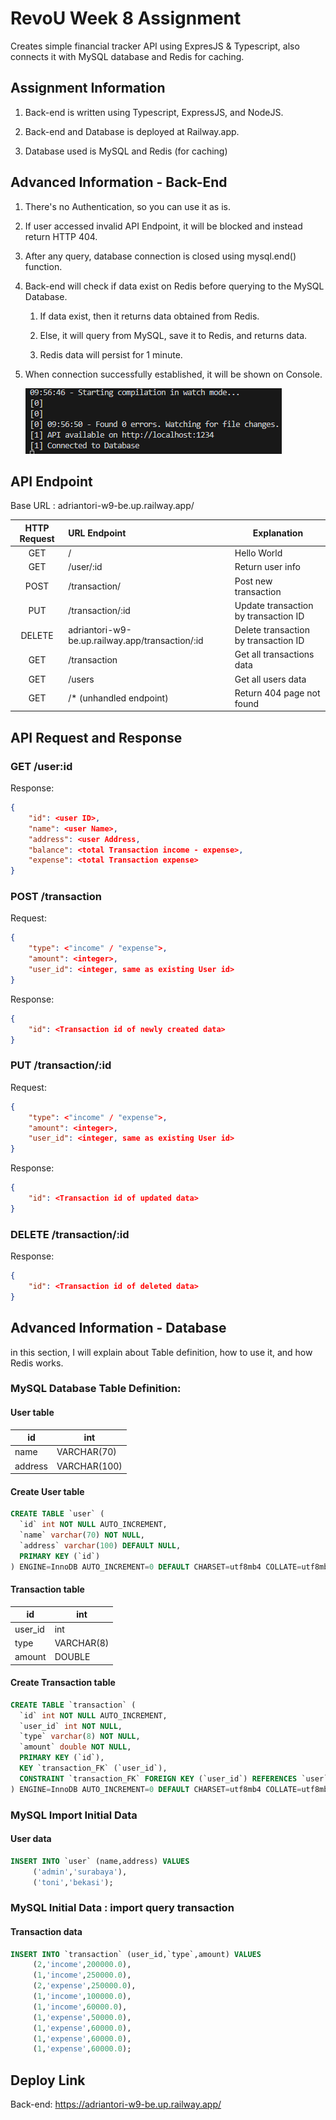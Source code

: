 # RevoU Week 8 Assignment

Creates simple financial tracker API using ExpresJS & Typescript, also connects it with MySQL database and Redis for caching.

## Assignment Information

1. Back-end is written using Typescript, ExpressJS, and NodeJS.

2. Back-end and Database is deployed at Railway.app.

3. Database used is MySQL and Redis (for caching)

## Advanced Information - Back-End

1. There's no Authentication, so you can use it as is.

2. If user accessed invalid API Endpoint, it will be blocked and instead return HTTP 404.

3. After any query, database connection is closed using mysql.end() function.

4. Back-end will check if data exist on Redis before querying to the MySQL Database.
   
   1. If data exist, then it returns data obtained from Redis.
   
   2. Else, it will query from MySQL, save it to Redis, and returns data.
   
   3. Redis data will persist for 1 minute.

5. When connection successfully established, it will be shown on Console.
   
   ![](assets/img/README/2023-08-18-09-57-54-image.png)

## API Endpoint

Base URL : adriantori-w9-be.up.railway.app/

| HTTP Request | URL Endpoint                                    | Explanation                          |
|:------------:|:----------------------------------------------- | ------------------------------------ |
| GET          | /                                               | Hello World                          |
| GET          | /user/:id                                       | Return user info                     |
| POST         | /transaction/                                   | Post new transaction                 |
| PUT          | /transaction/:id                                | Update transaction by transaction ID |
| DELETE       | adriantori-w9-be.up.railway.app/transaction/:id | Delete transaction by transaction ID |
| GET          | /transaction                                    | Get all transactions data            |
| GET          | /users                                          | Get all users data                   |
| GET          | /* (unhandled endpoint)                         | Return 404 page not found            |

## API Request and Response

### GET /user:id

Response:

```json
{
    "id": <user ID>,
    "name": <user Name>,
    "address": <user Address,
    "balance": <total Transaction income - expense>,
    "expense": <total Transaction expense>
}
```

### POST /transaction

Request:

```json
{
    "type": <"income" / "expense">,
    "amount": <integer>,
    "user_id": <integer, same as existing User id>
}
```

Response:

```json
{
    "id": <Transaction id of newly created data>
}
```

### PUT /transaction/:id

Request:

```json
{
    "type": <"income" / "expense">,
    "amount": <integer>,
    "user_id": <integer, same as existing User id>
}
```

Response:

```json
{
    "id": <Transaction id of updated data>
}
```

### DELETE /transaction/:id

Response:

```json
{
    "id": <Transaction id of deleted data>
}
```

## Advanced Information - Database

in this section, I will explain about Table definition, how to use it, and how Redis works.

### MySQL Database Table Definition:

#### User table

| id      | int          |
| ------- | ------------ |
| name    | VARCHAR(70)  |
| address | VARCHAR(100) |

#### Create User table

```sql
CREATE TABLE `user` (
  `id` int NOT NULL AUTO_INCREMENT,
  `name` varchar(70) NOT NULL,
  `address` varchar(100) DEFAULT NULL,
  PRIMARY KEY (`id`)
) ENGINE=InnoDB AUTO_INCREMENT=0 DEFAULT CHARSET=utf8mb4 COLLATE=utf8mb4_0900_ai_ci;
```

#### Transaction table

| id      | int        |
| ------- | ---------- |
| user_id | int        |
| type    | VARCHAR(8) |
| amount  | DOUBLE     |

#### Create Transaction table

```sql
CREATE TABLE `transaction` (
  `id` int NOT NULL AUTO_INCREMENT,
  `user_id` int NOT NULL,
  `type` varchar(8) NOT NULL,
  `amount` double NOT NULL,
  PRIMARY KEY (`id`),
  KEY `transaction_FK` (`user_id`),
  CONSTRAINT `transaction_FK` FOREIGN KEY (`user_id`) REFERENCES `user` (`id`)
) ENGINE=InnoDB AUTO_INCREMENT=0 DEFAULT CHARSET=utf8mb4 COLLATE=utf8mb4_0900_ai_ci;
```

### MySQL Import Initial Data

#### User data

```sql
INSERT INTO `user` (name,address) VALUES
	 ('admin','surabaya'),
	 ('toni','bekasi');
```

### MySQL Initial Data : import query transaction

#### Transaction data

```sql
INSERT INTO `transaction` (user_id,`type`,amount) VALUES
	 (2,'income',200000.0),
	 (1,'income',250000.0),
	 (2,'expense',250000.0),
	 (1,'income',100000.0),
	 (1,'income',60000.0),
	 (1,'expense',50000.0),
	 (1,'expense',60000.0),
	 (1,'expense',60000.0),
	 (1,'expense',60000.0);
```

## Deploy Link

Back-end: https://adriantori-w9-be.up.railway.app/